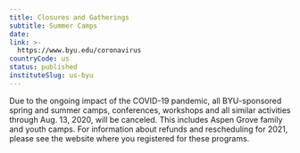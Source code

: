 ```yaml
---
title: Closures and Gatherings
subtitle: Summer Camps
date:  
link: >-
  https://www.byu.edu/coronavirus
countryCode: us
status: published
instituteSlug: us-byu
---
```

Due to the ongoing impact of the COVID-19 pandemic, all BYU-sponsored spring and summer camps, conferences, workshops and all similar activities through Aug. 13, 2020, will be canceled. This includes Aspen Grove family and youth camps. For information about refunds and rescheduling for 2021, please see the website where you registered for these programs. 
